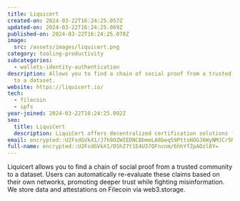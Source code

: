 ```yaml
---
title: Liquicert
created-on: 2024-03-22T16:24:25.057Z
updated-on: 2024-03-22T16:24:25.069Z
published-on: 2024-03-22T16:24:25.078Z
image:
  src: /assets/images/liquicert.png
category: tooling-productivity
subcategories:
  - wallets-identity-authentication
description: Allows you to find a chain of social proof from a trusted community
  to a dataset.
website: https://liquicert.io/
tech:
  - filecoin
  - ipfs
year-joined: 2024-03-22T16:24:25.092Z
seo:
  title: LiquiCert
  description: LiquiCert offers decentralized certification solutions for digital assets.
email: encrypted::U2FsdGVkX1/J7h9OZWIEDNCBbmmLA8beq59PttsHOGJ6WyNMJCr5NplSfuQn4XbO
full-name: encrypted::U2FsdGVkX1/DSh27t1E4U37QFncnm/6hhYfZpAOzl8Y=
---
```


Liquicert allows you to find a chain of social proof from a trusted community to a dataset. Users can automatically re-evaluate these claims based on their own networks, promoting deeper trust while fighting misinformation. We store data and attestations on Filecoin via web3.storage.
